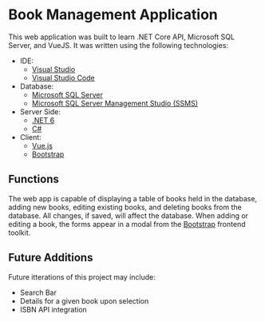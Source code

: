 
# Book Management Application

This web application was built to learn .NET Core API, Microsoft SQL Server, and VueJS. It was written using the following technologies:

 * IDE: 
	 * [Visual Studio](https://visualstudio.microsoft.com/vs/)
	 * [Visual Studio Code](https://code.visualstudio.com/)
* Database:
  * [Microsoft SQL Server](https://learn.microsoft.com/en-us/sql/database-engine/install-windows/install-sql-server?view=sql-server-ver15)
  * [Microsoft SQL Server Management Studio (SSMS)](https://aka.ms/ssmsfullsetup)
 * Server Side: 
	 * [.NET 6](https://dotnet.microsoft.com/en-us/learn/aspnet/hello-world-tutorial/install)
	 * [C#](https://learn.microsoft.com/en-us/dotnet/csharp/language-reference/)
 * Client: 
	 * [Vue.js](https://vuejs.org/guide/introduction.html)
	 * [Bootstrap](https://getbootstrap.com/docs/5.3/getting-started/introduction/)



## Functions

The web app is capable of displaying a table of books held in the database, adding new books, editing existing books, and deleting books from the database. All changes, if saved, will affect the database. When adding or editing a book, the forms appear in a modal from the [Bootstrap](https://getbootstrap.com/docs/5.3/components/modal/) frontend toolkit.



## Future Additions

Future itterations of this project may include:

* Search Bar
* Details for a given book upon selection
* ISBN API integration
